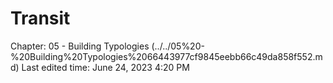 # Transit

Chapter: 05 - Building Typologies (../../05%20-%20Building%20Typologies%2066443977cf9845eebb66c49da858f552.md) Last edited time: June 24, 2023 4:20 PM
